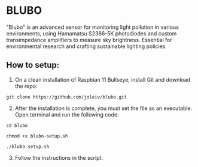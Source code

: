 # BLUBO
"Blubo" is an advanced sensor for monitoring light pollution in various environments, using Hamamatsu S2386-5K photodiodes and custom transimpedance amplifiers to measure sky brightness. Essential for environmental research and crafting sustainable lighting policies.

## How to setup:

1. On a clean installation of Raspbian 11 Bullseye, install Git and download the repo:
```
git clone https://github.com/joleiv/blubo.git
```
2. After the installation is complete, you must set the file as an executable. Open terminal and run the following code:
````
cd blubo

chmod +x blubo-setup.sh

./blubo-setup.sh
````
3. Follow the instructions in the script.
